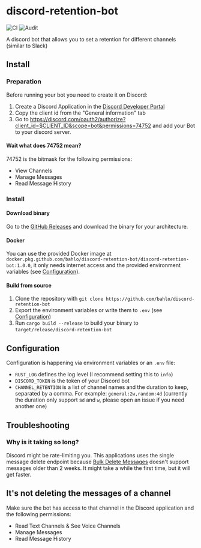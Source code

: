 # discord-retention-bot 
![CI](https://github.com/bahlo/discord-retention-bot/workflows/CI/badge.svg)
![Audit](https://github.com/bahlo/discord-retention-bot/workflows/Audit/badge.svg)

A discord bot that allows you to set a retention for different channels (similar to Slack)

## Install
### Preparation
Before running your bot you need to create it on Discord:

1. Create a Discord Application in the 
   [Discord Developer Portal](https://discord.com/developers/applications)
2. Copy the client id from the "General information" tab
3. Go to <https://discord.com/oauth2/authorize?client_id=$CLIENT_ID&scope=bot&permissions=74752>
   and add your Bot to your discord server.

#### Wait what does 74752 mean?
74752 is the bitmask for the following permissions:
* View Channels
* Manage Messages
* Read Message History

### Install

#### Download binary
Go to the [GitHub Releases](https://github.com/bahlo/discord-retention-bot/releases)
and download the binary for your architecture.

#### Docker
You can use the provided Docker image at
`docker.pkg.github.com/bahlo/discord-retention-bot/discord-retention-bot:1.0.0`, 
it only needs internet access and the provided environment variables 
(see [Configuration](#Configuration)).

#### Build from source

1. Clone the repository with 
   `git clone https://github.com/bahlo/discord-retention-bot`
2. Export the environment variables or write them to `.env` (see 
   [Configuration](#Configuration))
3. Run `cargo build --release` to build your binary to 
   `target/release/discord-retention-bot`

## Configuration

Configuration is happening via environment variables or an `.env` file:

* `RUST_LOG` defines the log level (I recommend setting this to `info`)
* `DISCORD_TOKEN` is the token of your Discord bot
* `CHANNEL_RETENTION` is a list of channel names and the duration to keep, separated by
  a comma. For example: `general:2w,random:4d` (currently the duration only 
  support s`d` and `w`, please open an issue if you need another one)

## Troubleshooting
### Why is it taking so long?
Discord might be rate-limiting you. This applications uses the single message
delete endpoint because [Bulk Delete Messages](https://discord.com/developers/docs/resources/channel#bulk-delete-messages) doesn't support messages older than 2 weeks. 
It might take a while the first time, but it will get faster.

## It's not deleting the messages of a channel
Make sure the bot has access to that channel in the Discord application and the 
following permissions:
* Read Text Channels & See Voice Channels
* Manage Messages
* Read Message History